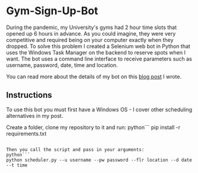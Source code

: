 # Gym-Sign-Up-Bot
During the pandemic, my University's gyms had 2 hour time slots that opened up 6 hours in advance. As you could imagine, they were very competitive and required 
being on your computer exactly when they dropped. To solve this problem I created a Selenium web bot in Python that uses the Windows Task Manager on the backend
to reserve spots when I want. The bot uses a command line interface to receive parameters such as username, password, date, time and location.

You can read more about the details of my bot on this [blog post](https://tmonty.tech/create-an-automated-web-bot-with-selenium-in-python) I wrote.

## Instructions
To use this bot you must first have a Windows OS - I cover other scheduling alternatives in my post.

Create a folder, clone my repository to it and run:
python```
pip install -r requirements.txt
```

Then you call the script and pass in your arguments:
python```
python scheduler.py --u username --pw password --flr location --d date --t time
```

